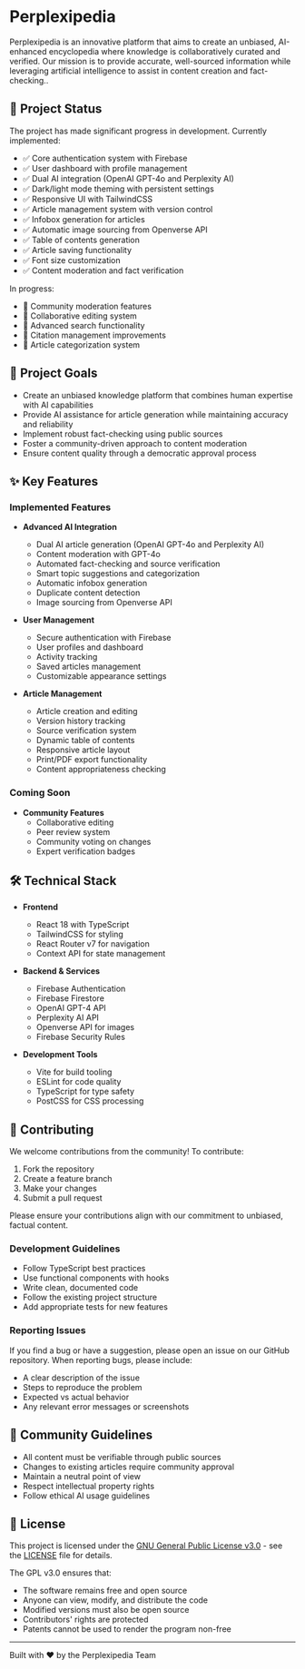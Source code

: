 # Perplexipedia

Perplexipedia is an innovative platform that aims to create an unbiased, AI-enhanced encyclopedia where knowledge is collaboratively curated and verified. Our mission is to provide accurate, well-sourced information while leveraging artificial intelligence to assist in content creation and fact-checking..

## 🌟 Project Status

The project has made significant progress in development. Currently implemented:
- ✅ Core authentication system with Firebase
- ✅ User dashboard with profile management
- ✅ Dual AI integration (OpenAI GPT-4o and Perplexity AI)
- ✅ Dark/light mode theming with persistent settings
- ✅ Responsive UI with TailwindCSS
- ✅ Article management system with version control
- ✅ Infobox generation for articles
- ✅ Automatic image sourcing from Openverse API
- ✅ Table of contents generation
- ✅ Article saving functionality
- ✅ Font size customization
- ✅ Content moderation and fact verification

In progress:
- 🚧 Community moderation features
- 🚧 Collaborative editing system
- 🚧 Advanced search functionality
- 🚧 Citation management improvements
- 🚧 Article categorization system

## 🎯 Project Goals

- Create an unbiased knowledge platform that combines human expertise with AI capabilities
- Provide AI assistance for article generation while maintaining accuracy and reliability
- Implement robust fact-checking using public sources
- Foster a community-driven approach to content moderation
- Ensure content quality through a democratic approval process

## ✨ Key Features

### Implemented Features
- **Advanced AI Integration**
  - Dual AI article generation (OpenAI GPT-4o and Perplexity AI)
  - Content moderation with GPT-4o
  - Automated fact-checking and source verification
  - Smart topic suggestions and categorization
  - Automatic infobox generation
  - Duplicate content detection
  - Image sourcing from Openverse API

- **User Management**
  - Secure authentication with Firebase
  - User profiles and dashboard
  - Activity tracking
  - Saved articles management
  - Customizable appearance settings

- **Article Management**
  - Article creation and editing
  - Version history tracking
  - Source verification system
  - Dynamic table of contents
  - Responsive article layout
  - Print/PDF export functionality
  - Content appropriateness checking

### Coming Soon
- **Community Features**
  - Collaborative editing
  - Peer review system
  - Community voting on changes
  - Expert verification badges

## 🛠️ Technical Stack

- **Frontend**
  - React 18 with TypeScript
  - TailwindCSS for styling
  - React Router v7 for navigation
  - Context API for state management

- **Backend & Services**
  - Firebase Authentication
  - Firebase Firestore
  - OpenAI GPT-4 API
  - Perplexity AI API
  - Openverse API for images
  - Firebase Security Rules

- **Development Tools**
  - Vite for build tooling
  - ESLint for code quality
  - TypeScript for type safety
  - PostCSS for CSS processing


## 🤝 Contributing

We welcome contributions from the community! To contribute:

1. Fork the repository
2. Create a feature branch
3. Make your changes
4. Submit a pull request

Please ensure your contributions align with our commitment to unbiased, factual content.

### Development Guidelines
- Follow TypeScript best practices
- Use functional components with hooks
- Write clean, documented code
- Follow the existing project structure
- Add appropriate tests for new features

### Reporting Issues
If you find a bug or have a suggestion, please open an issue on our GitHub repository. When reporting bugs, please include:
- A clear description of the issue
- Steps to reproduce the problem
- Expected vs actual behavior
- Any relevant error messages or screenshots

## 📜 Community Guidelines

- All content must be verifiable through public sources
- Changes to existing articles require community approval
- Maintain a neutral point of view
- Respect intellectual property rights
- Follow ethical AI usage guidelines

## 📝 License

This project is licensed under the [GNU General Public License v3.0](https://www.gnu.org/licenses/gpl-3.0.en.html) - see the [LICENSE](LICENSE) file for details.

The GPL v3.0 ensures that:
- The software remains free and open source
- Anyone can view, modify, and distribute the code
- Modified versions must also be open source
- Contributors' rights are protected
- Patents cannot be used to render the program non-free

---

Built with ❤️ by the Perplexipedia Team
